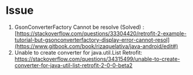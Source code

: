 # Issue

1. GsonConverterFactory Cannot be resolve \(Solved\) : [https://stackoverflow.com/questions/33304420/retrofit-2-example-tutorial-but-gsonconverterfactory-display-error-cannot-resol](https://www.gitbook.com/book/rizaquelativa/java-android/edit#)
2. Unable to create converter for java.util.List Retrofit: https://stackoverflow.com/questions/34315499/unable-to-create-converter-for-java-util-list-retrofit-2-0-0-beta2 





